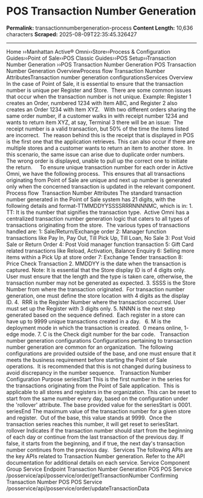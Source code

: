 # POS Transaction Number Generation

**Permalink:** transactionnumbergeneration-process
**Content Length:** 10,636 characters
**Scraped:** 2025-08-09T22:35:45.326427

---

Home &rsaquo;&rsaquo;Manhattan Active® Omni&rsaquo;&rsaquo;Store&rsaquo;&rsaquo;Process & Configuration Guides&rsaquo;&rsaquo;Point of Sale&rsaquo;&rsaquo;POS Classic Guides&rsaquo;&rsaquo;POS Setup&rsaquo;&rsaquo;Transaction Number Generation ››POS Transaction Number Generation POS Transaction Number Generation OverviewProcess flow&nbsp;Transaction Number AttributesTransaction number generation configurationsServices Overview In the case of Point of Sale, it is essential to ensure that the transaction number is unique per Register and Store. &nbsp;There are some common issues that occur when the transaction number is not unique. Example: Register&nbsp;1 creates an Order, numbered 1234 with Item ABC, and Register 2 also creates an Order 1234 with Item XYZ.&nbsp; &nbsp;With two different orders sharing the same order number, if a customer walks in with receipt number 1234 and wants to return item XYZ, at say, Terminal 3 there will be an issue:&nbsp; The receipt number is a valid transaction, but 50% of the time the items listed are incorrect.&nbsp; The reason behind this is the receipt that is displayed in POS is the first one that the application retrieves. This can also occur if there are multiple stores and a customer wants to return an item to another store.&nbsp; In this scenario, the same issue can arise due to duplicate order numbers.&nbsp; The wrong order is displayed, unable to pull up the correct one to initiate the return. &nbsp; &nbsp; To ensure unique transaction number for each order&nbsp;in Active Omni, we have the following process.&nbsp; This ensures that all transactions originating from Point of Sale are unique and next up number is generated only when the concerned transaction is updated in the relevant component.&nbsp; Process flow&nbsp; Transaction Number Attributes The standard transaction number generated in the Point of Sale system has 21 digits, with the following details and format-TTMMDDYYSSSSRRRNNNNMC, which is in: 1. TT: It is the number that signifies the transaction type.&nbsp; Active Omni has a centralized transaction number generation logic that caters to all types of transactions originating from the store.&nbsp; The various types of transactions handled are: 1: Sale/Return/Exchange order 2: Manager function transactions like Pay In, Pay Out, Till Pick Up, Till Loan, No Sale 3: Post Void Sale or Return Order 4: Post Void manager function transaction 5: Gift Card related transactions like Reload, Activation, Balance Enquiry 6: Selling more items within a Pick Up at store order 7: Exchange Tender transaction 8: Price Check Transaction 2.&nbsp;MMDDYY is the date when the transaction is captured. Note: It is essential that the Store&nbsp;display ID is of 4 digits only.&nbsp; User must ensure that the length and the type is taken care, otherwise, the transaction number may not be generated as expected. 3.&nbsp;SSSS is the Store Number from where the transaction originated.&nbsp; For transaction number generation, one must define the store location with 4 digits as the display ID. 4.&nbsp; RRR is the Register Number where the transaction occurred.&nbsp;User must set up the Register with 3 digits only. 5. NNNN is the next step generated based on the sequence defined.&nbsp; Each register in a store can have up to 9999 unique transactions created in a day.&nbsp;&nbsp; 6. M is the deployment mode in which the transaction is created.&nbsp; 0 means online, 1- edge mode. 7. C is the Check digit number for the bar code. &nbsp; Transaction number generation configurations Configurations pertaining to transaction number generation are common for an organization.&nbsp; The following configurations are provided outside of the base, and one must ensure that it meets the business requirement before starting the Point of Sale operations.&nbsp; It is recommended that this is not changed during business to avoid discrepancy in the number sequence. &nbsp; Transaction Number Configuration Purpose seriesStart This is the first number in the series for the transactions originating from the Point of Sale application.&nbsp; This is applicable to all stores and registers in the organization.&nbsp;This can be reset to start from the same number every day, based on the configuration under the &#39;rollover&#39; attribute. The base provided value for the seriesStart is 0001. seriesEnd The maximum value of the transaction number for a given store and register.&nbsp; Out of the base, this value stands at 9999.&nbsp; Once the transaction series reaches this number, it will get reset to seriesStart. rollover Indicates if the transaction number should start from the beginning of each day or continue from the last transaction of the previous day. If false, it starts from the beginning, and if true, the next day&#39;s transaction number continues from the previous day. &nbsp; Services The following APIs are the key APIs related to Transaction Number generation.&nbsp;Refer to the API documentation for additional details on&nbsp;each service. Service Component Group Service Endpoint Transaction Number Generation POS POS Service /posservice/api/posservice/order/getTransactionNumber Confirming Transaction Number POS POS Service /posservice/api/posservice/order/updateTransactionData &nbsp;